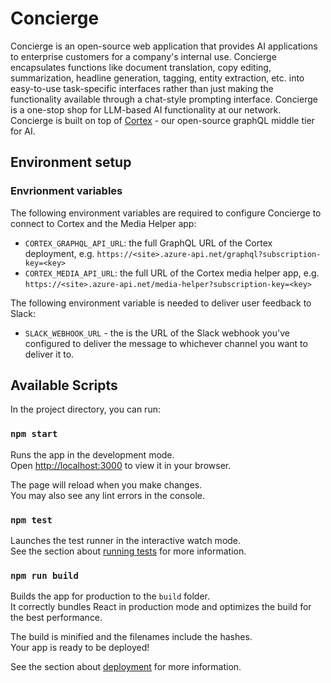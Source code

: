 # Concierge

Concierge is an open-source web application that provides AI applications to enterprise customers for a company's internal use. Concierge encapsulates functions like document translation, copy editing, summarization, headline generation, tagging, entity extraction, etc. into easy-to-use task-specific interfaces rather than just making the functionality available through a chat-style prompting interface. Concierge is a one-stop shop for LLM-based AI functionality at our network. Concierge is built on top of [Cortex](https://github.com/aj-archipelago/cortex) - our open-source graphQL middle tier for AI.

## Environment setup

### Envrionment variables

The following environment variables are required to configure Concierge to connect to Cortex and the Media Helper app:

- `CORTEX_GRAPHQL_API_URL`: the full GraphQL URL of the Cortex deployment, e.g. `https://<site>.azure-api.net/graphql?subscription-key=<key>`
- `CORTEX_MEDIA_API_URL`: the full URL of the Cortex media helper app, e.g. `https://<site>.azure-api.net/media-helper?subscription-key=<key>`

The following environment variable is needed to deliver user feedback to Slack:

- `SLACK_WEBHOOK_URL` - the is the URL of the Slack webhook you've configured to deliver the message to whichever channel you want to deliver it to.

## Available Scripts

In the project directory, you can run:

### `npm start`

Runs the app in the development mode.\
Open [http://localhost:3000](http://localhost:3000) to view it in your browser.

The page will reload when you make changes.\
You may also see any lint errors in the console.

### `npm test`

Launches the test runner in the interactive watch mode.\
See the section about [running tests](https://facebook.github.io/create-react-app/docs/running-tests) for more information.

### `npm run build`

Builds the app for production to the `build` folder.\
It correctly bundles React in production mode and optimizes the build for the best performance.

The build is minified and the filenames include the hashes.\
Your app is ready to be deployed!

See the section about [deployment](https://facebook.github.io/create-react-app/docs/deployment) for more information.

